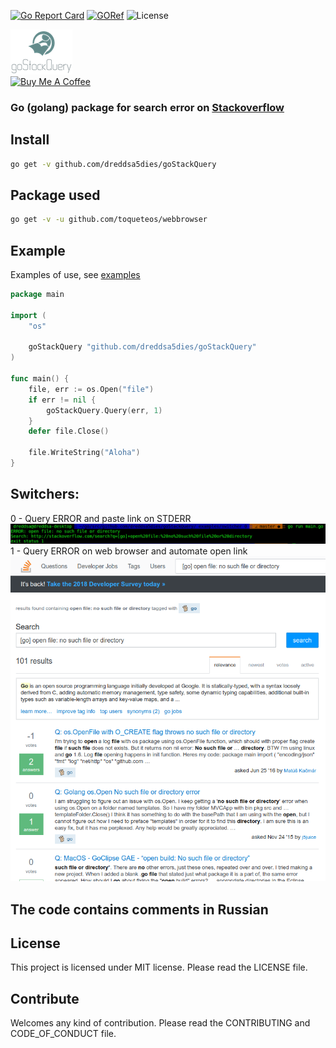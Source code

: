 [![Go Report Card](https://goreportcard.com/badge/github.com/dreddsa5dies/goStackQuery)](https://goreportcard.com/report/github.com/dreddsa5dies/goStackQuery) [![GORef](https://godoc.org/github.com/dreddsa5dies/goStackQuery?status.svg)](https://godoc.org/github.com/dreddsa5dies/goStackQuery) ![License](https://img.shields.io/badge/License-MIT-blue.svg)

![IMAGE](img/logo.png)  
[![Buy Me A Coffee](https://www.buymeacoffee.com/assets/img/custom_images/black_img.png)](https://www.buymeacoffee.com/GDNsM0F)

### Go (golang) package for search error on [Stackoverflow](https://stackoverflow.com)

## Install
```bash
go get -v github.com/dreddsa5dies/goStackQuery
```

## Package used
```bash
go get -v -u github.com/toqueteos/webbrowser
```

## Example
Examples of use, see [examples](https://github.com/dreddsa5dies/goStackQuery/tree/master/_examples)
```Go
package main

import (
	"os"

	goStackQuery "github.com/dreddsa5dies/goStackQuery"
)

func main() {
	file, err := os.Open("file")
	if err != nil {
		goStackQuery.Query(err, 1)
	}
	defer file.Close()

	file.WriteString("Aloha")
}
```

## Switchers:
0 - Query ERROR and paste link on STDERR  
![IMAGE](img/switcher_0.png)  
1 - Query ERROR on web browser and automate open link  
![IMAGE](img/switcher_1.png)

## The code contains comments in Russian

## License
This project is licensed under MIT license. Please read the LICENSE file.

## Contribute
Welcomes any kind of contribution. Please read the CONTRIBUTING and CODE_OF_CONDUCT file.
